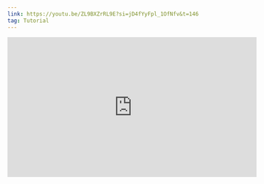 ```yaml
---
link: https://youtu.be/ZL9BXZrRL9E?si=jD4fYyFpl_1OfNfv&t=146
tag: Tutorial
---
```

<iframe width="560" height="315" src="https://www.youtube.com/embed/ZL9BXZrRL9E?si=jD4fYyFpl_1OfNfv&amp;start=146" title="YouTube video player" frameborder="0" allow="accelerometer; autoplay; clipboard-write; encrypted-media; gyroscope; picture-in-picture; web-share" referrerpolicy="strict-origin-when-cross-origin" allowfullscreen></iframe>
